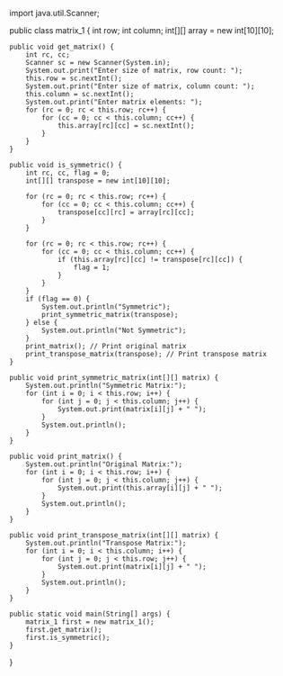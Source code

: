 

import java.util.Scanner;

public class matrix_1 {
    int row;
    int column;
    int[][] array = new int[10][10];

    public void get_matrix() {
        int rc, cc;
        Scanner sc = new Scanner(System.in);
        System.out.print("Enter size of matrix, row count: ");
        this.row = sc.nextInt();
        System.out.print("Enter size of matrix, column count: ");
        this.column = sc.nextInt();
        System.out.print("Enter matrix elements: ");
        for (rc = 0; rc < this.row; rc++) {
            for (cc = 0; cc < this.column; cc++) {
                this.array[rc][cc] = sc.nextInt();
            }
        }
    }

    public void is_symmetric() {
        int rc, cc, flag = 0;
        int[][] transpose = new int[10][10];

        for (rc = 0; rc < this.row; rc++) {
            for (cc = 0; cc < this.column; cc++) {
                transpose[cc][rc] = array[rc][cc];
            }
        }

        for (rc = 0; rc < this.row; rc++) {
            for (cc = 0; cc < this.column; cc++) {
                if (this.array[rc][cc] != transpose[rc][cc]) {
                    flag = 1;
                }
            }
        }
        if (flag == 0) {
            System.out.println("Symmetric");
            print_symmetric_matrix(transpose);
        } else {
            System.out.println("Not Symmetric");
        }
        print_matrix(); // Print original matrix
        print_transpose_matrix(transpose); // Print transpose matrix
    }

    public void print_symmetric_matrix(int[][] matrix) {
        System.out.println("Symmetric Matrix:");
        for (int i = 0; i < this.row; i++) {
            for (int j = 0; j < this.column; j++) {
                System.out.print(matrix[i][j] + " ");
            }
            System.out.println();
        }
    }

    public void print_matrix() {
        System.out.println("Original Matrix:");
        for (int i = 0; i < this.row; i++) {
            for (int j = 0; j < this.column; j++) {
                System.out.print(this.array[i][j] + " ");
            }
            System.out.println();
        }
    }

    public void print_transpose_matrix(int[][] matrix) {
        System.out.println("Transpose Matrix:");
        for (int i = 0; i < this.column; i++) {
            for (int j = 0; j < this.row; j++) {
                System.out.print(matrix[i][j] + " ");
            }
            System.out.println();
        }
    }

    public static void main(String[] args) {
        matrix_1 first = new matrix_1();
        first.get_matrix();
        first.is_symmetric();
    }
}

